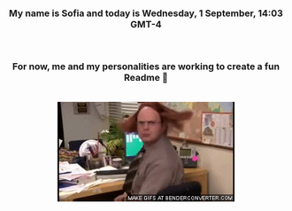 


<div align="center">
<h3 >My name is Sofia and today is Wednesday, 1 September, 14:03 GMT-4</h3><br>
<h3 >For now, me and my personalities are working to create a fun Readme 👋
</h3><br>
<img src='img/dwight.gif' alt='working...'/>
</div>
